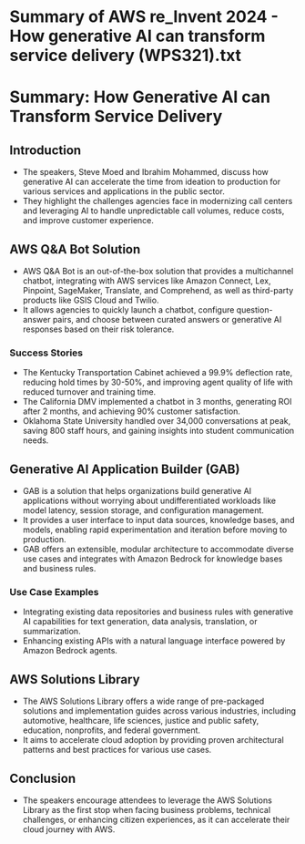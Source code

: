 # Summary of AWS re_Invent 2024 - How generative AI can transform service delivery (WPS321).txt

# Summary: How Generative AI can Transform Service Delivery

## Introduction

- The speakers, Steve Moed and Ibrahim Mohammed, discuss how generative AI can accelerate the time from ideation to production for various services and applications in the public sector.
- They highlight the challenges agencies face in modernizing call centers and leveraging AI to handle unpredictable call volumes, reduce costs, and improve customer experience.

## AWS Q&A Bot Solution

- AWS Q&A Bot is an out-of-the-box solution that provides a multichannel chatbot, integrating with AWS services like Amazon Connect, Lex, Pinpoint, SageMaker, Translate, and Comprehend, as well as third-party products like GSIS Cloud and Twilio.
- It allows agencies to quickly launch a chatbot, configure question-answer pairs, and choose between curated answers or generative AI responses based on their risk tolerance.

### Success Stories

- The Kentucky Transportation Cabinet achieved a 99.9% deflection rate, reducing hold times by 30-50%, and improving agent quality of life with reduced turnover and training time.
- The California DMV implemented a chatbot in 3 months, generating ROI after 2 months, and achieving 90% customer satisfaction.
- Oklahoma State University handled over 34,000 conversations at peak, saving 800 staff hours, and gaining insights into student communication needs.

## Generative AI Application Builder (GAB)

- GAB is a solution that helps organizations build generative AI applications without worrying about undifferentiated workloads like model latency, session storage, and configuration management.
- It provides a user interface to input data sources, knowledge bases, and models, enabling rapid experimentation and iteration before moving to production.
- GAB offers an extensible, modular architecture to accommodate diverse use cases and integrates with Amazon Bedrock for knowledge bases and business rules.

### Use Case Examples

- Integrating existing data repositories and business rules with generative AI capabilities for text generation, data analysis, translation, or summarization.
- Enhancing existing APIs with a natural language interface powered by Amazon Bedrock agents.

## AWS Solutions Library

- The AWS Solutions Library offers a wide range of pre-packaged solutions and implementation guides across various industries, including automotive, healthcare, life sciences, justice and public safety, education, nonprofits, and federal government.
- It aims to accelerate cloud adoption by providing proven architectural patterns and best practices for various use cases.

## Conclusion

- The speakers encourage attendees to leverage the AWS Solutions Library as the first stop when facing business problems, technical challenges, or enhancing citizen experiences, as it can accelerate their cloud journey with AWS.